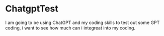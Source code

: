 # ChatgptTest
 I am going to be using ChatGPT and my coding skills to test out some GPT coding, i want to see how much can i integreat into my coding. 

